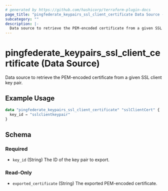 ```yaml
---
# generated by https://github.com/hashicorp/terraform-plugin-docs
page_title: "pingfederate_keypairs_ssl_client_certificate Data Source - terraform-provider-pingfederate"
subcategory: ""
description: |-
  Data source to retrieve the PEM-encoded certificate from a given SSL client key pair.
---
```


# pingfederate_keypairs_ssl_client_certificate (Data Source)

Data source to retrieve the PEM-encoded certificate from a given SSL client key pair.

## Example Usage

```terraform
data "pingfederate_keypairs_ssl_client_certificate" "sslClientCert" {
  key_id = "sslclientkeypair"
}
```

<!-- schema generated by tfplugindocs -->
## Schema

### Required

- `key_id` (String) The ID of the key pair to export.

### Read-Only

- `exported_certificate` (String) The exported PEM-encoded certificate.

